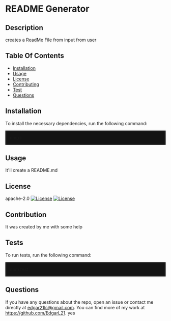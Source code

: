 
   <h1>README Generator</h1>

  ## Description
  creates a ReadMe File from input from user 

  ## Table Of Contents
  * [Installation](#installation)
  * [Usage](#usage)
  * [License](#license)
  * [Contributing](#contribution)
  * [Test](#test)
  * [Questions](#questions)


  ## Installation
  To install the necessary dependencies, run the following command:
  <p style="background-color:rgb(20, 20, 20); padding:1em">
  nmp i
  </p>

  ## Usage
  It'll create a README.md

  ## License
  apache-2.0
  [![License](https://img.shields.io/badge/License-Apache%202.0-blue.svg)](https://opensource.org/licenses/Apache-2.0)
  [![License](https://img.shields.io/badge/License-%201.0-lightblue.svg)](https://www.boost.org/LICENSE_1_0.txt)

  ## Contribution
  It was created by me with some help

  ## Tests
  To run tests, run the following command:
  <p style="background-color:rgb(20, 20, 20); padding:1em">
  npm test
  </p>

  ## Questions
  If you have any questions about the repo, open an issue or contact me directly at edgar21lc@gmail.com. You can find more of my work at https://github.com/EdgarL21.
  yes
  